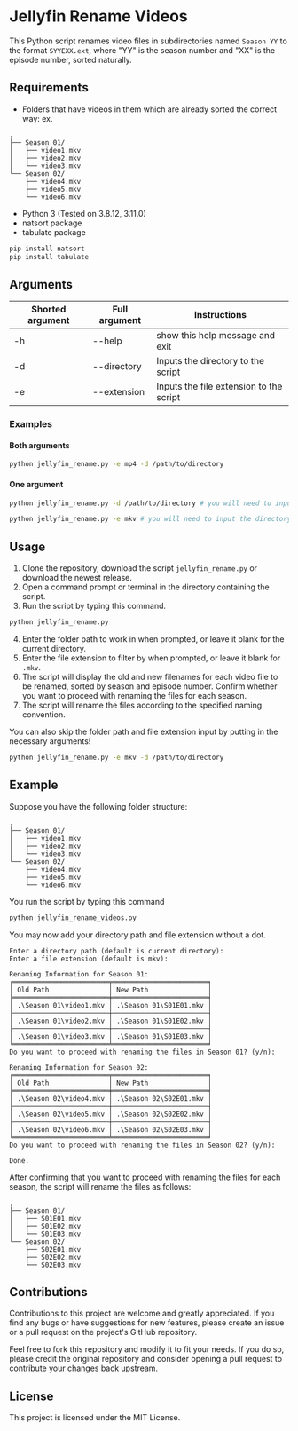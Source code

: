 # Jellyfin Rename Videos

This Python script renames video files in subdirectories named `Season YY` to the format `SYYEXX.ext`, where "YY" is the season number and "XX" is the episode number, sorted naturally.

## Requirements

- Folders that have videos in them which are already sorted the correct way: ex.
```
.
├── Season 01/
│   ├── video1.mkv
│   ├── video2.mkv
│   └── video3.mkv
└── Season 02/
    ├── video4.mkv
    ├── video5.mkv
    └── video6.mkv
```

- Python 3 (Tested on 3.8.12, 3.11.0)
- natsort package
- tabulate package

```bash
pip install natsort
pip install tabulate
```

## Arguments

| Shorted argument | Full argument | Instructions                            |
| ---------------- | ------------- | --------------------------------------- |
| -h               | --help        | show this help message and exit         |
| -d               | --directory   | Inputs the directory to the script      |
| -e               | --extension   | Inputs the file extension to the script |

### Examples

#### Both arguments

```bash
python jellyfin_rename.py -e mp4 -d /path/to/directory
```

#### One argument

```bash
python jellyfin_rename.py -d /path/to/directory # you will need to input the file extension in the script
```

```bash
python jellyfin_rename.py -e mkv # you will need to input the directory in the script
```

## Usage

1. Clone the repository, download the script `jellyfin_rename.py` or download the newest release.
2. Open a command prompt or terminal in the directory containing the script.
3. Run the script by typing this command.

```bash
python jellyfin_rename.py
```

4. Enter the folder path to work in when prompted, or leave it blank for the current directory.
5. Enter the file extension to filter by when prompted, or leave it blank for `.mkv`.
6. The script will display the old and new filenames for each video file to be renamed, sorted by season and episode number. Confirm whether you want to proceed with renaming the files for each season.
7. The script will rename the files according to the specified naming convention.

You can also skip the folder path and file extension input by putting in the necessary arguments!

```bash
python jellyfin_rename.py -e mkv -d /path/to/directory
```

## Example

Suppose you have the following folder structure:

```
.
├── Season 01/
│   ├── video1.mkv
│   ├── video2.mkv
│   └── video3.mkv
└── Season 02/
    ├── video4.mkv
    ├── video5.mkv
    └── video6.mkv
```

You run the script by typing this command

```bash
python jellyfin_rename_videos.py
```

You may now add your directory path and file extension without a dot.

```
Enter a directory path (default is current directory):
Enter a file extension (default is mkv):

Renaming Information for Season 01:
╒════════════════════════╤════════════════════════╕
│ Old Path               │ New Path               │
╞════════════════════════╪════════════════════════╡
│ .\Season 01\video1.mkv │ .\Season 01\S01E01.mkv │
├────────────────────────┼────────────────────────┤
│ .\Season 01\video2.mkv │ .\Season 01\S01E02.mkv │
├────────────────────────┼────────────────────────┤
│ .\Season 01\video3.mkv │ .\Season 01\S01E03.mkv │
╘════════════════════════╧════════════════════════╛
Do you want to proceed with renaming the files in Season 01? (y/n):

Renaming Information for Season 02:
╒════════════════════════╤════════════════════════╕
│ Old Path               │ New Path               │
╞════════════════════════╪════════════════════════╡
│ .\Season 02\video4.mkv │ .\Season 02\S02E01.mkv │
├────────────────────────┼────────────────────────┤
│ .\Season 02\video5.mkv │ .\Season 02\S02E02.mkv │
├────────────────────────┼────────────────────────┤
│ .\Season 02\video6.mkv │ .\Season 02\S02E03.mkv │
╘════════════════════════╧════════════════════════╛
Do you want to proceed with renaming the files in Season 02? (y/n):

Done.
```
After confirming that you want to proceed with renaming the files for each season, the script will rename the files as follows:

```
.
├── Season 01/
│   ├── S01E01.mkv
│   ├── S01E02.mkv
│   └── S01E03.mkv
└── Season 02/
    ├── S02E01.mkv
    ├── S02E02.mkv
    └── S02E03.mkv
```

## Contributions

Contributions to this project are welcome and greatly appreciated. If you find any bugs or have suggestions for new features, please create an issue or a pull request on the project's GitHub repository.

Feel free to fork this repository and modify it to fit your needs. If you do so, please credit the original repository and consider opening a pull request to contribute your changes back upstream.


## License

This project is licensed under the MIT License.
